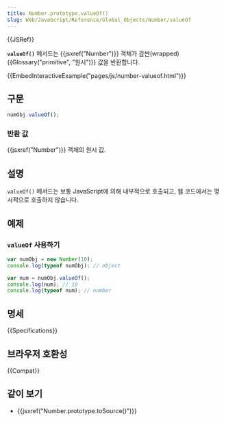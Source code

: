 ```yaml
---
title: Number.prototype.valueOf()
slug: Web/JavaScript/Reference/Global_Objects/Number/valueOf
---
```


{{JSRef}}

**`valueOf()`** 메서드는 {{jsxref("Number")}} 객체가 감싼(wrapped) {{Glossary("primitive", "원시")}} 값을 반환합니다.

{{EmbedInteractiveExample("pages/js/number-valueof.html")}}

## 구문

```js
numObj.valueOf();
```

### 반환 값

{{jsxref("Number")}} 객체의 원시 값.

## 설명

`valueOf()` 메서드는 보통 JavaScript에 의해 내부적으로 호출되고, 웹 코드에서는 명시적으로 호출하지 않습니다.

## 예제

### `valueOf` 사용하기

```js
var numObj = new Number(10);
console.log(typeof numObj); // object

var num = numObj.valueOf();
console.log(num); // 10
console.log(typeof num); // number
```

## 명세

{{Specifications}}

## 브라우저 호환성

{{Compat}}

## 같이 보기

- {{jsxref("Number.prototype.toSource()")}}
